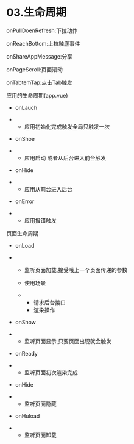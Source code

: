 # 03.生命周期

onPullDoenRefresh:下拉动作

onReachBottom:上拉触底事件

onShareAppMessage:分享

onPageScroll:页面滚动

onTabtemTap:点击Tab触发

应用的生命周期(app.vue)

- onLauch	

- - 应用初始化完成触发全局只触发一次

- onShoe

- - 应用启动 或者从后台进入前台触发

- onHide

- - 应用从前台进入后台

- onError

- - 应用报错触发

页面生命周期

- onLoad

- - 监听页面加载,接受哦上一个页面传递的参数

  - 使用场景

  - - 请求后台接口
    - 渲染操作

- onShow

- - 监听页面显示,只要页面出现就会触发

- onReady

- - 监听页面初次渲染完成

- onHide

- - 监听页面隐藏

- onHuload

- - 监听页面卸载